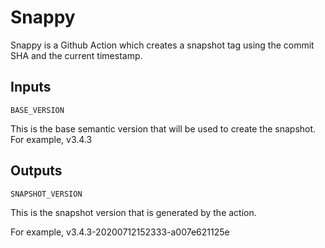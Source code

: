 # Snappy

Snappy is a Github Action which creates a snapshot tag
using the commit SHA and the current timestamp.

## Inputs
`BASE_VERSION`

This is the base semantic version that will be used to create
the snapshot. For example, v3.4.3

## Outputs
`SNAPSHOT_VERSION`

This is the snapshot version that is generated by the action.

For example, v3.4.3-20200712152333-a007e621125e